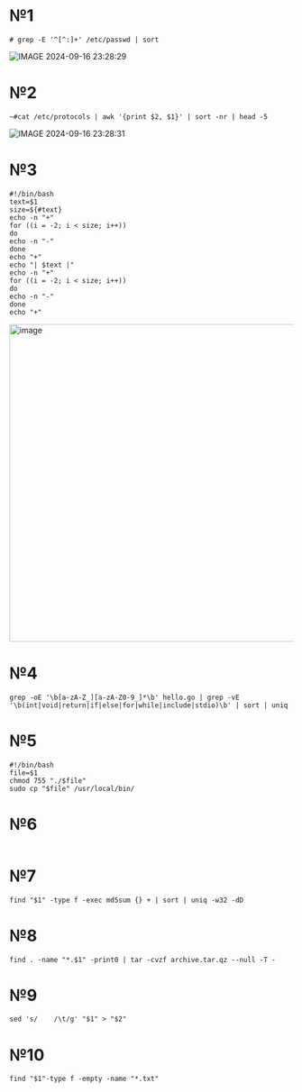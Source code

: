 # №1
```
# grep -E '^[^:]+' /etc/passwd | sort
```
![IMAGE 2024-09-16 23:28:29](https://github.com/user-attachments/assets/5334ca29-f16c-4ee5-86b1-da95783666f5)

# №2
```
~#cat /etc/protocols | awk '{print $2, $1}' | sort -nr | head -5
```
![IMAGE 2024-09-16 23:28:31](https://github.com/user-attachments/assets/e7f91315-cefc-4c09-82e7-2969e7b0fff5)

# №3
```
#!/bin/bash
text=$1
size=${#text}
echo -n "+"
for ((i = -2; i < size; i++))
do
echo -n "-"
done
echo "+"
echo "| $text |"
echo -n "+"
for ((i = -2; i < size; i++))
do
echo -n "-"
done
echo "+"
```
<img width="564" alt="image" src="https://github.com/user-attachments/assets/e7bde14d-cfc4-408d-a231-62f8b3e1f06e">

# №4
```
grep -oE '\b[a-zA-Z_][a-zA-Z0-9_]*\b' hello.go | grep -vE '\b(int|void|return|if|else|for|while|include|stdio)\b' | sort | uniq
```
# №5
```
#!/bin/bash
file=$1
chmod 755 "./$file"
sudo cp "$file" /usr/local/bin/
```
# №6
```

```
# №7
```
find "$1" -type f -exec md5sum {} + | sort | uniq -w32 -dD
```
# №8
```
find . -name "*.$1" -print0 | tar -cvzf archive.tar.qz --null -T -
```
# №9
```
sed 's/    /\t/g' "$1" > "$2"
```
# №10
```
find "$1"-type f -empty -name "*.txt"
```
